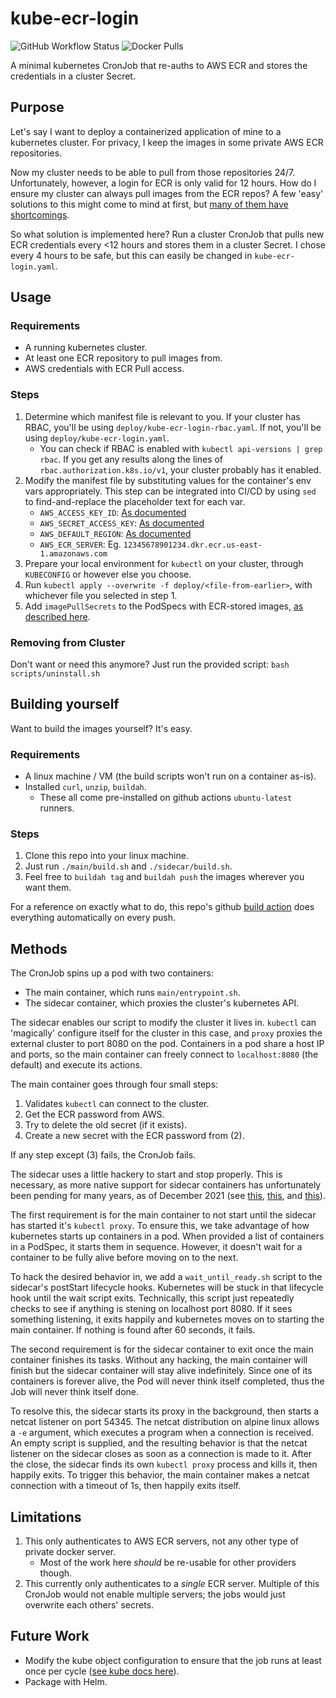 # kube-ecr-login

![GitHub Workflow Status](https://img.shields.io/github/workflow/status/levilutz/kube-ecr-login/Build)
![Docker Pulls](https://img.shields.io/docker/pulls/levilutz/kube-ecr-login)


A minimal kubernetes CronJob that re-auths to AWS ECR and stores the credentials in a cluster Secret.

## Purpose

Let's say I want to deploy a containerized application of mine to a kubernetes cluster. For privacy, I keep the images in some private AWS ECR repositories.

Now my cluster needs to be able to pull from those repositories 24/7. Unfortunately, however, a login for ECR is only valid for 12 hours. How do I ensure my cluster can always pull images from the ECR repos? A few 'easy' solutions to this might come to mind at first, but [many of them have shortcomings](DUMB_ALTERNATIVES.md).

So what solution is implemented here? Run a cluster CronJob that pulls new ECR credentials every <12 hours and stores them in a cluster Secret. I chose every 4 hours to be safe, but this can easily be changed in `kube-ecr-login.yaml`.

## Usage

### Requirements
* A running kubernetes cluster.
* At least one ECR repository to pull images from.
* AWS credentials with ECR Pull access.

### Steps
1. Determine which manifest file is relevant to you. If your cluster has RBAC, you'll be using `deploy/kube-ecr-login-rbac.yaml`. If not, you'll be using `deploy/kube-ecr-login.yaml`.
    * You can check if RBAC is enabled with `kubectl api-versions | grep rbac`. If you get any results along the lines of `rbac.authorization.k8s.io/v1`, your cluster probably has it enabled.
2. Modify the manifest file by substituting values for the container's env vars appropriately. This step can be integrated into CI/CD by using `sed` to find-and-replace the placeholder text for each var.
    * `AWS_ACCESS_KEY_ID`: [As documented](https://docs.aws.amazon.com/sdkref/latest/guide/setting-global-aws_access_key_id.html)
    * `AWS_SECRET_ACCESS_KEY`: [As documented](https://docs.aws.amazon.com/sdkref/latest/guide/setting-global-aws_secret_access_key.html)
    * `AWS_DEFAULT_REGION`: [As documented](https://docs.aws.amazon.com/cli/latest/userguide/cli-configure-quickstart.html#cli-configure-quickstart-region)
    * `AWS_ECR_SERVER`: Eg. `12345678901234.dkr.ecr.us-east-1.amazonaws.com`
3. Prepare your local environment for `kubectl` on your cluster, through `KUBECONFIG` or however else you choose.
4. Run `kubectl apply --overwrite -f deploy/<file-from-earlier>`, with whichever file you selected in step 1. 
5. Add `imagePullSecrets` to the PodSpecs with ECR-stored images, [as described here](https://kubernetes.io/docs/tasks/configure-pod-container/pull-image-private-registry/#create-a-pod-that-uses-your-secret). 

### Removing from Cluster
Don't want or need this anymore? Just run the provided script: `bash scripts/uninstall.sh`

## Building yourself
Want to build the images yourself? It's easy.

### Requirements
* A linux machine / VM (the build scripts won't run on a container as-is).
* Installed `curl`, `unzip`, `buildah`.
  * These all come pre-installed on github actions `ubuntu-latest` runners.

### Steps
1. Clone this repo into your linux machine.
2. Just run `./main/build.sh` and `./sidecar/build.sh`.
3. Feel free to `buildah tag` and `buildah push` the images wherever you want them.

For a reference on exactly what to do, this repo's github [build action](.github/workflows/build.yml) does everything automatically on every push.

## Methods
The CronJob spins up a pod with two containers:
* The main container, which runs `main/entrypoint.sh`.
* The sidecar container, which proxies the cluster's kubernetes API.

The sidecar enables our script to modify the cluster it lives in. `kubectl` can 'magically' configure itself for the cluster in this case, and `proxy` proxies the external cluster to port 8080 on the pod. Containers in a pod share a host IP and ports, so the main container can freely connect to `localhost:8080` (the default) and execute its actions.

The main container goes through four small steps:
1. Validates `kubectl` can connect to the cluster.
2. Get the ECR password from AWS.
3. Try to delete the old secret (if it exists).
4. Create a new secret with the ECR password from (2).

If any step except (3) fails, the CronJob fails.

The sidecar uses a little hackery to start and stop properly. This is necessary, as more native support for sidecar containers has unfortunately been pending for many years, as of December 2021 (see [this](https://github.com/kubernetes/enhancements/issues/753), [this](https://github.com/kubernetes/kubernetes/pull/75099), and [this](https://github.com/kubernetes/kubernetes/issues/25908)). 

The first requirement is for the main container to not start until the sidecar has started it's `kubectl proxy`. To ensure this, we take advantage of how kubernetes starts up containers in a pod. When provided a list of containers in a PodSpec, it starts them in sequence. However, it doesn't wait for a container to be fully alive before moving on to the next.

To hack the desired behavior in, we add a `wait_until_ready.sh` script to the sidecar's postStart lifecycle hooks. Kubernetes will be stuck in that lifecycle hook until the wait script exits. Technically, this script just repeatedly checks to see if anything is stening on localhost port 8080. If it sees something listening, it exits happily and kubernetes moves on to starting the main container. If nothing is found after 60 seconds, it fails.

The second requirement is for the sidecar container to exit once the main container finishes its tasks. Without any hacking, the main container will finish but the sidecar container will stay alive indefinitely. Since one of its containers is forever alive, the Pod will never think itself completed, thus the Job will never think itself done.

To resolve this, the sidecar starts its proxy in the background, then starts a netcat listener on port 54345. The netcat distribution on alpine linux allows a `-e` argument, which executes a program when a connection is received. An empty script is supplied, and the resulting behavior is that the netcat listener on the sidecar closes as soon as a connection is made to it. After the close, the sidecar finds its own `kubectl proxy` process and kills it, then happily exits. To trigger this behavior, the main container makes a netcat connection with a timeout of 1s, then happily exits itself.

## Limitations
1. This only authenticates to AWS ECR servers, not any other type of private docker server.
    * Most of the work here _should_ be re-usable for other providers though.
2. This currently only authenticates to a _single_ ECR server. Multiple of this CronJob would not enable multiple servers; the jobs would just overwrite each others' secrets.

## Future Work
* Modify the kube object configuration to ensure that the job runs at least once per cycle ([see kube docs here](https://kubernetes.io/docs/concepts/workloads/controllers/cron-jobs/#cron-job-limitations)).
* Package with Helm.
